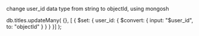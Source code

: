 change user_id data type from string to objectId, using mongosh

db.titles.updateMany( {}, [ { $set: { user_id: { $convert: { input: "$user_id", to: "objectId" } } } }] );

